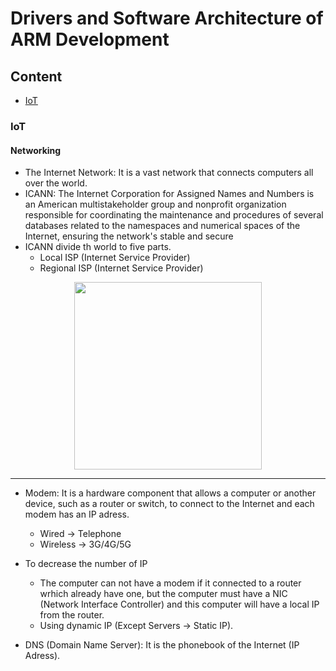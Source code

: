 # Drivers and Software Architecture of ARM Development



## Content
* [IoT](IoT)



### IoT
#### Networking 
* The Internet Network: It is a vast network that connects computers all over the world.
* ICANN: The Internet Corporation for Assigned Names and Numbers is an American multistakeholder group and nonprofit organization responsible for coordinating the maintenance and procedures of several databases related to the namespaces and numerical spaces of the Internet, ensuring the network's stable and secure 
* ICANN divide th world to five parts.
  * Local ISP (Internet Service Provider) 
  * Regional ISP (Internet Service Provider)
<div align='center'>
<img height="300px" src="https://user-images.githubusercontent.com/38363762/163664771-ea8ded89-7990-46e3-90d3-3f1711099c6a.png">
<hr/>
</div>

* Modem: It is a hardware component that allows a computer or another device, such as a router or switch, to connect to the Internet and each modem has an IP adress.
  * Wired -> Telephone
  * Wireless -> 3G/4G/5G

* To decrease the number of IP
  * The computer can not have a modem if it connected to a router wrhich already have one, but the computer must  have a NIC (Network Interface Controller) and this computer will have a local IP from the router.
  * Using dynamic IP (Except Servers -> Static IP). 

* DNS (Domain Name Server): It is the phonebook of the Internet (IP Adress).
  
 

